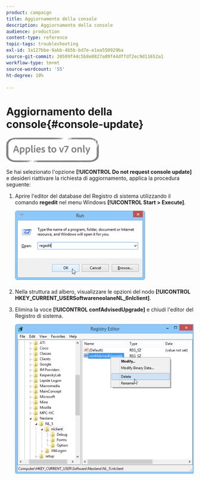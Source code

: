 ```yaml
---
product: campaign
title: Aggiornamento della console
description: Aggiornamento della console
audience: production
content-type: reference
topic-tags: troubleshooting
exl-id: 3a127bbe-9abb-4b5b-bd7e-e1ea550929ba
source-git-commit: 20509f44c5b8e0827a09f44dffdf2ec9d11652a1
workflow-type: tm+mt
source-wordcount: '55'
ht-degree: 10%

---
```


# Aggiornamento della console{#console-update}

![](../../assets/v7-only.svg)

Se hai selezionato l&#39;opzione **[!UICONTROL Do not request console update]** e desideri riattivare la richiesta di aggiornamento, applica la procedura seguente:

1. Aprire l&#39;editor del database del Registro di sistema utilizzando il comando **regedit** nel menu Windows **[!UICONTROL Start > Execute]**.

   ![](assets/ncs_console_update_1.png)

1. Nella struttura ad albero, visualizzare le opzioni del nodo **[!UICONTROL HKEY_CURRENT_USERSoftwareneolaneNL_6nlclient]**.
1. Elimina la voce **[!UICONTROL confAdvisedUpgrade]** e chiudi l&#39;editor del Registro di sistema.

   ![](assets/ncs_console_update_2.png)
